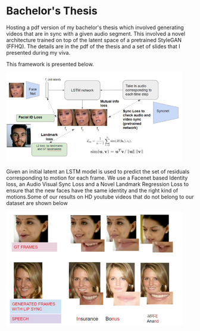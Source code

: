 # Bachelor's Thesis
Hosting a pdf version of my bachelor's thesis which involved generating videos that are in sync with a given audio segment. This involved a novel architecture trained on top of the latent space of a pretrained StyleGAN (FFHQ). The details are in the pdf of the thesis and a set of slides that I presented during my viva.

This framework is presented below.


![architecture](https://github.com/rsn870/Bachelor-s-Thesis/blob/main/images/thesis_arch.png)


Given an initial latent an LSTM model is used to predict the set of residuals corresponding to motion for each frame. We use a Facenet based Identity loss, an Audio Visual Sync Loss and a Novel Landmark Regression Loss to ensure that the new faces have the same identity and the right kind of motions.Some of our results on HD youtube videos that do not belong to our dataset are shown below 

![results](https://github.com/rsn870/Bachelor-s-Thesis/blob/main/images/lipsync_results.png)

